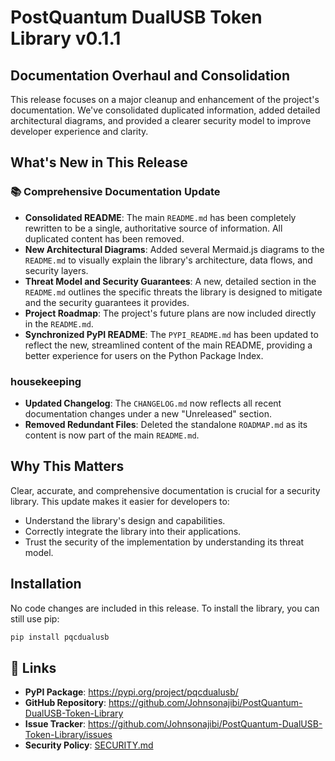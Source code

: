 # PostQuantum DualUSB Token Library v0.1.1

## Documentation Overhaul and Consolidation

This release focuses on a major cleanup and enhancement of the project's documentation. We've consolidated duplicated information, added detailed architectural diagrams, and provided a clearer security model to improve developer experience and clarity.

## What's New in This Release

### 📚 Comprehensive Documentation Update
- **Consolidated README**: The main `README.md` has been completely rewritten to be a single, authoritative source of information. All duplicated content has been removed.
- **New Architectural Diagrams**: Added several Mermaid.js diagrams to the `README.md` to visually explain the library's architecture, data flows, and security layers.
- **Threat Model and Security Guarantees**: A new, detailed section in the `README.md` outlines the specific threats the library is designed to mitigate and the security guarantees it provides.
- **Project Roadmap**: The project's future plans are now included directly in the `README.md`.
- **Synchronized PyPI README**: The `PYPI_README.md` has been updated to reflect the new, streamlined content of the main README, providing a better experience for users on the Python Package Index.

###  housekeeping
- **Updated Changelog**: The `CHANGELOG.md` now reflects all recent documentation changes under a new "Unreleased" section.
- **Removed Redundant Files**: Deleted the standalone `ROADMAP.md` as its content is now part of the main `README.md`.

## Why This Matters
Clear, accurate, and comprehensive documentation is crucial for a security library. This update makes it easier for developers to:
- Understand the library's design and capabilities.
- Correctly integrate the library into their applications.
- Trust the security of the implementation by understanding its threat model.

## Installation

No code changes are included in this release. To install the library, you can still use pip:

```bash
pip install pqcdualusb
```

## 🔗 Links

- **PyPI Package**: https://pypi.org/project/pqcdualusb/
- **GitHub Repository**: https://github.com/Johnsonajibi/PostQuantum-DualUSB-Token-Library
- **Issue Tracker**: https://github.com/Johnsonajibi/PostQuantum-DualUSB-Token-Library/issues
- **Security Policy**: [SECURITY.md](SECURITY.md)
